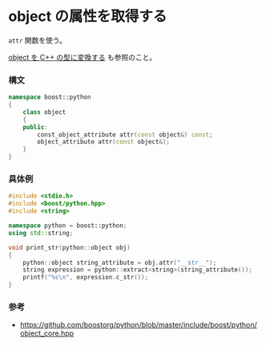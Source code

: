 # object の属性を取得する

```attr``` 関数を使う。

[object を C++ の型に変換する](extract.md) も参照のこと。

### 構文
```cpp
namespace boost::python
{
    class object
    {
    public:
        const_object_attribute attr(const object&) const;
        object_attribute attr(const object&);
    }
}
```

### 具体例
```cpp
#include <stdio.h>
#include <boost/python.hpp>
#include <string>

namespace python = boost::python;
using std::string;

void print_str(python::object obj)
{
    python::object string_attribute = obj.attr("__str__");
    string expression = python::extract<string>(string_attribute());
    printf("%s\n", expression.c_str());
}
```

### 参考
- https://github.com/boostorg/python/blob/master/include/boost/python/object_core.hpp
